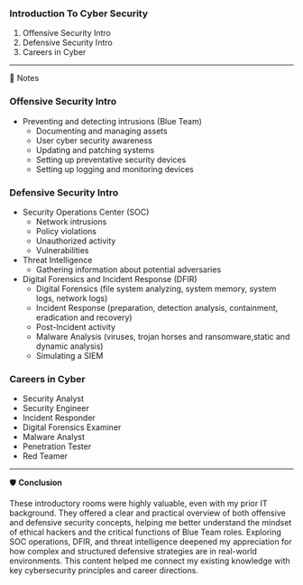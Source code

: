 ### Introduction To Cyber Security
1. Offensive Security Intro
2. Defensive Security Intro
3. Careers in Cyber
---
📝 Notes
### Offensive Security Intro
- Preventing and detecting  intrusions (Blue Team)
  - Documenting and managing assets
  - User cyber security awareness
  - Updating and patching systems
  - Setting up preventative security devices
  - Setting up logging and monitoring devices
### Defensive Security Intro
- Security Operations Center (SOC)
  - Network intrusions
  - Policy violations
  - Unauthorized activity
  - Vulnerabilities
- Threat Intelligence
  - Gathering information about potential adversaries
- Digital Forensics and Incident Response (DFIR)
  - Digital Forensics (file system analyzing, system memory, system logs, network logs)
  - Incident Response (preparation, detection analysis, containment, eradication and recovery)
  - Post-Incident activity
  - Malware Analysis (viruses, trojan horses and ransomware,static and dynamic analysis)
  - Simulating a SIEM
### Careers in Cyber
 - Security Analyst
 - Security Engineer
 - Incident Responder
 - Digital Forensics Examiner
 - Malware Analyst
 - Penetration Tester
 - Red Teamer
---
🛡️ **Conclusion** </br>

These introductory rooms were highly valuable, even with my prior IT background. They offered a clear and practical overview of both offensive and defensive security concepts, helping me better understand the mindset of ethical hackers and the critical functions of Blue Team roles. Exploring SOC operations, DFIR, and threat intelligence deepened my appreciation for how complex and structured defensive strategies are in real-world environments. This content helped me connect my existing knowledge with key cybersecurity principles and career directions.

